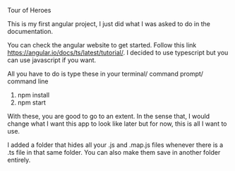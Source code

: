 Tour of Heroes

This is my first angular project, I just did what I was asked to do in the documentation.

You can check the angular website to get started. Follow this link https://angular.io/docs/ts/latest/tutorial/. I decided to use typescript but you can use javascript if you want.

All you have to do is type these in your terminal/ command prompt/ command line
1. npm install
2. npm start

With these, you are good to go to an extent. In the sense that, I would change what I want this app to look like later but for now, this is all I want to use.

I added a folder that hides all your .js and .map.js files whenever there is a .ts file in that same folder. You can also make them save in another folder entirely.
